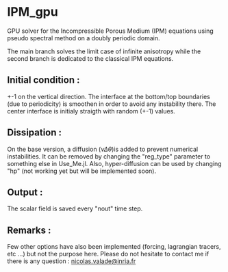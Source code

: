 # IPM_gpu
GPU solver for the Incompressible Porous Medium (IPM) equations using pseudo spectral method on a doubly periodic domain. 

The main branch solves the limit case of infinite anisotropy while the second branch is dedicated to the classical IPM equations. 

## Initial condition : 
+-1 on the vertical direction. The interface at the bottom/top boundaries (due to periodicity) is smoothen in order to avoid any instability there. 
The center interface is initialy straigth with random (+-1) values.

## Dissipation : 
On the base version, a diffusion ($\nu \Delta \theta$)is added to prevent numerical instabilities. It can be removed by changing the "reg_type" parameter to something else in Use_Me.jl. Also, hyper-diffusion can be used by changing "hp" (not working yet but will be implemented soon). 

## Output :
The scalar field is saved every "nout" time step. 

## Remarks :
Few other options have also been implemented (forcing, lagrangian tracers, etc ...) but not the purpose here. 
Please do not hesitate to contact me if there is any question : nicolas.valade@inria.fr

